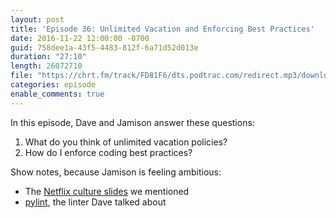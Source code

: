 ```yaml
---
layout: post
title: 'Episode 36: Unlimited Vacation and Enforcing Best Practices'
date: 2016-11-22 12:00:00 -0700
guid: 758dee1a-43f5-4483-812f-6a71d52d013e
duration: "27:10"
length: 26072710
file: "https://chrt.fm/track/FD81F6/dts.podtrac.com/redirect.mp3/download.softskills.audio/sse-036.mp3"
categories: episode
enable_comments: true
---
```


In this episode, Dave and Jamison answer these questions:

1. What do you think of unlimited vacation policies?
2. How do I enforce coding best practices?

Show notes, because Jamison is feeling ambitious:

* The [Netflix culture slides](http://www.slideshare.net/reed2001/culture-1798664) we mentioned
* [pylint](https://www.pylint.org/), the linter Dave talked about

